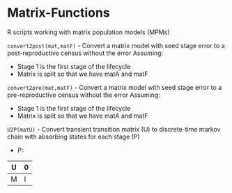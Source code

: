 # Matrix-Functions
R scripts working with matrix population models (MPMs)

`convert2post(mat,matF)` - Convert a matrix model with seed stage error to a post-reproductive census without the error
Assuming:
* Stage 1 is the first stage of the lifecycle
* Matrix is split so that we have matA and matF

`convert2pre(mat,matF)` - Convert a matrix model with seed stage error to a pre-reproductive census without the error
Assuming:
* Stage 1 is the first stage of the lifecycle
* Matrix is split so that we have matA and matF

`U2P(matU)` - Convert transient transition matrix (U) to discrete-time markov chain with absorbing states for each stage (P)

* P:

| U | 0 |
|---|---|
| M | I |
